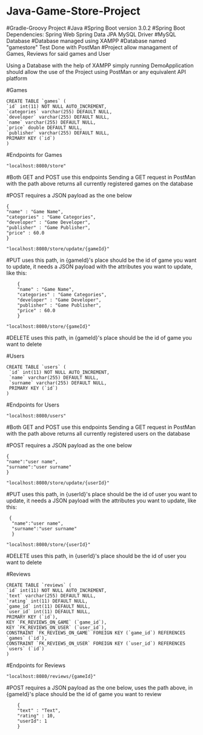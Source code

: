 # Java-Game-Store-Project

#Gradle-Groovy Project
#Java
#Spring Boot version 3.0.2
#Spring Boot Dependencies:
    Spring Web
    Spring Data JPA
    MySQL Driver
#MySQL Database
#Database managed using XAMPP
#Database named "gamestore"
Test Done with PostMan
#Project allow managament of Games, Reviews for said games and User

Using a Database with the help of XAMPP
simply running DemoApplication should allow the use of the Project using PostMan or any equivalent API platform

#Games 

	CREATE TABLE `games` (
  	`id` int(11) NOT NULL AUTO_INCREMENT,
  	`categories` varchar(255) DEFAULT NULL,
  	`developer` varchar(255) DEFAULT NULL,
  	`name` varchar(255) DEFAULT NULL,
  	`price` double DEFAULT NULL,
  	`publisher` varchar(255) DEFAULT NULL,
  	PRIMARY KEY (`id`)
	)
	
#Endpoints for Games

    "localhost:8080/store"
    
 #Both GET and POST use this endpoints
 Sending a GET request in PostMan with the path above
 returns all currently registered games on the database
   
#POST requires a JSON payload as the one below
    
  
    {
    "name" : "Game Name",
    "categories" : "Game Categories",
    "developer" : "Game Developer",
    "publisher" : "Game Publisher",
    "price" : 60.0
    }
   
	"localhost:8080/store/update/{gameId}"

  #PUT uses this path, in {gameId}'s place should be the id of game you want to update,
   it needs a JSON payload with the attributes you want to update, like this:
   
      	{
      	"name" : "Game Name",
      	"categories" : "Game Categories",
      	"developer" : "Game Developer",
      	"publisher" : "Game Publisher",
      	"price" : 60.0
      	}
      
	"localhost:8080/store/{gameId}"
 #DELETE uses this path, in {gameId}'s place should be the id of game you want to delete

#Users

	CREATE TABLE `users` (
  	 `id` int(11) NOT NULL AUTO_INCREMENT,
 	 `name` varchar(255) DEFAULT NULL,
 	 `surname` varchar(255) DEFAULT NULL,
 	 PRIMARY KEY (`id`)
	)

#Endpoints for Users

	"localhost:8080/users"

#Both GET and POST use this endpoints
Sending a GET request in PostMan with the path above
returns all currently registered users on the database
   
#POST requires a JSON payload as the one below
    
    {
    "name":"user name",
    "surname":"user surname"
    }
    
    "localhost:8080/store/update/{userId}"
#PUT uses this path, in {userId}'s place should be the id of user you want to update,
 it needs a JSON payload with the attributes you want to update, like this:
     
     {
      "name":"user name",
      "surname":"user surname"
      }
      
    "localhost:8080/store/{userId}"

#DELETE uses this path, in {userId}'s place should be the id of user you want to delete

#Reviews 

 	CREATE TABLE `reviews` (
  	`id` int(11) NOT NULL AUTO_INCREMENT,
  	`text` varchar(255) DEFAULT NULL,
  	`rating` int(11) DEFAULT NULL,
  	`game_id` int(11) DEFAULT NULL,
  	`user_id` int(11) DEFAULT NULL,
  	PRIMARY KEY (`id`),
  	KEY `FK_REVIEWS_ON_GAME` (`game_id`),
  	KEY `FK_REVIEWS_ON_USER` (`user_id`),
  	CONSTRAINT `FK_REVIEWS_ON_GAME` FOREIGN KEY (`game_id`) REFERENCES `games` (`id`),
  	CONSTRAINT `FK_REVIEWS_ON_USER` FOREIGN KEY (`user_id`) REFERENCES `users` (`id`)
	)   

#Endpoints for Reviews

    "localhost:8080/reviews/{gameId}"
    
#POST requires a JSON payload as the one below, uses the path above, in {gameId}'s place should be the id of game you want to review 

    	{
    	"text" : "Text",
    	"rating" : 10,
    	"userId": 1
    	}
    
